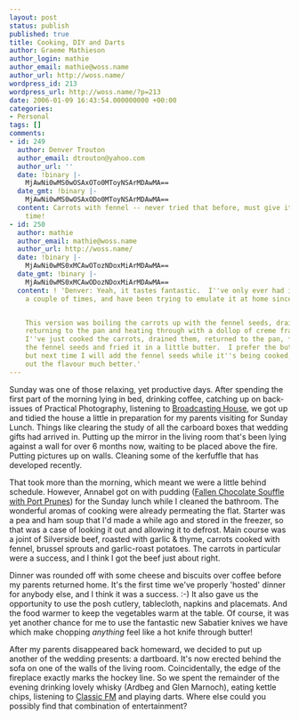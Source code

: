 ```yaml
---
layout: post
status: publish
published: true
title: Cooking, DIY and Darts
author: Graeme Mathieson
author_login: mathie
author_email: mathie@woss.name
author_url: http://woss.name/
wordpress_id: 213
wordpress_url: http://woss.name/?p=213
date: 2006-01-09 16:43:54.000000000 +00:00
categories:
- Personal
tags: []
comments:
- id: 249
  author: Denver Trouton
  author_email: dtrouton@yahoo.com
  author_url: ''
  date: !binary |-
    MjAwNi0wMS0wOSAxOTo0MToyNSArMDAwMA==
  date_gmt: !binary |-
    MjAwNi0wMS0wOSAxODo0MToyNSArMDAwMA==
  content: Carrots with fennel -- never tried that before, must give it a shot some
    time!
- id: 250
  author: mathie
  author_email: mathie@woss.name
  author_url: http://woss.name/
  date: !binary |-
    MjAwNi0wMS0xMCAwOTozNDoxMiArMDAwMA==
  date_gmt: !binary |-
    MjAwNi0wMS0xMCAwODozNDoxMiArMDAwMA==
  content: ! 'Denver: Yeah, it tastes fantastic.  I''ve only ever had it in a restaurant
    a couple of times, and have been trying to emulate it at home since.


    This version was boiling the carrots up with the fennel seeds, draining them,
    returning to the pan and heating through with a dollop of creme fraiche.  Previously,
    I''ve just cooked the carrots, drained them, returned to the pan, *then* added
    the fennel seeds and fried it in a little butter.  I prefer the butter variant,
    but next time I will add the fennel seeds while it''s being cooked, as that brings
    out the flavour much better.'
---
```

Sunday was one of those relaxing, yet productive days.  After spending the first part of the morning lying in bed, drinking coffee, catching up on back-issues of Practical Photography, listening to <a href="http://www.bbc.co.uk/radio4/news/bh/">Broadcasting House</a>, we got up and tidied the house a little in preparation for my parents visiting for Sunday Lunch.  Things like clearing the study of all the carboard boxes that wedding gifts had arrived in.  Putting up the mirror in the living room that's been lying against a wall for over 6 months now, waiting to be placed above the fire.  Putting pictures up on walls.  Cleaning some of the kerfuffle that has developed recently.

That took more than the morning, which meant we were a little behind schedule.  However, Annabel got on with pudding (<a href="http://www.deliaonline.com/recipes/fallen-chocolate-souffle-with-armagnac-prunes,1195,RC.html">Fallen Chocolate Souffle with Port Prunes</a>) for the Sunday lunch while I cleaned the bathroom.  The wonderful aromas of cooking were already permeating the flat.  Starter was a pea and ham soup that I'd made a while ago and stored in the freezer, so that was a case of looking it out and allowing it to defrost.  Main course was a joint of Silverside beef, roasted with garlic &amp; thyme, carrots cooked with fennel, brussel sprouts and garlic-roast potatoes.  The carrots in particular were a success, and I think I got the beef just about right.

Dinner was rounded off with some cheese and biscuits over coffee before my parents returned home.  It's the first time we've properly 'hosted' dinner for anybody else, and I think it was a success. :-)  It also gave us the opportunity to use the posh cutlery, tablecloth, napkins and placemats.  And the food warmer to keep the vegetables warm at the table.  Of course, it was yet another chance for me to use the fantastic new Sabatier knives we have which make chopping <em>anything</em> feel like a hot knife through butter!

After my parents disappeared back homeward, we decided to put up another of the wedding presents: a dartboard.  It's now erected behind the sofa on one of the walls of the living room.  Coincidentally, the edge of the fireplace exactly marks the hockey line.  So we spent the remainder of the evening drinking lovely whisky (Ardbeg and Glen Marnoch), eating kettle chips, listening to <a href="http://www.classicfm.com/">Classic FM</a> and playing darts.  Where else could you possibly find that combination of entertainment?
